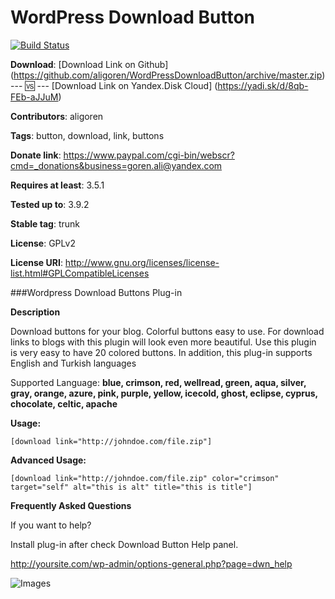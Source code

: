 WordPress Download Button
=======================

[![Build Status](https://travis-ci.org/aligoren/WordPressDownloadButton.svg)](https://travis-ci.org/aligoren/WordPressDownloadButton)

**Download**: [Download Link on Github] (https://github.com/aligoren/WordPressDownloadButton/archive/master.zip) --- :vs: ---
[Download Link on Yandex.Disk Cloud] (https://yadi.sk/d/8qb-FEb-aJJuM)

**Contributors**: aligoren

**Tags**: button, download, link, buttons

**Donate link**: https://www.paypal.com/cgi-bin/webscr?cmd=_donations&business=goren.ali@yandex.com

**Requires at least**: 3.5.1

**Tested up to**: 3.9.2

**Stable tag**: trunk

**License**: GPLv2

**License URI**: http://www.gnu.org/licenses/license-list.html#GPLCompatibleLicenses

###Wordpress Download Buttons Plug-in

**Description**

Download buttons for your blog. Colorful buttons easy to use. For download links to blogs with this plugin will look even more beautiful. Use this plugin is very easy to have 20 colored buttons. In addition, this plug-in supports English and Turkish languages

Supported Language: **blue, crimson, red, wellread, green, aqua, silver, gray, orange, azure, pink, purple, yellow, icecold, ghost, eclipse, cyprus, chocolate, celtic, apache**

**Usage:**

`[download link="http://johndoe.com/file.zip"]`

**Advanced Usage:**

`[download link="http://johndoe.com/file.zip" color="crimson" target="self" alt="this is alt" title="this is title"]`

**Frequently Asked Questions**

If you want to help?

Install plug-in after check Download Button Help panel.

http://yoursite.com/wp-admin/options-general.php?page=dwn_help

![Images](http://i.hizliresim.com/JdGDoE.png)
